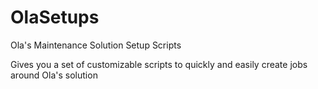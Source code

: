 # OlaSetups
Ola's Maintenance Solution Setup Scripts

Gives you a set of customizable scripts to quickly and easily create jobs around Ola's solution

